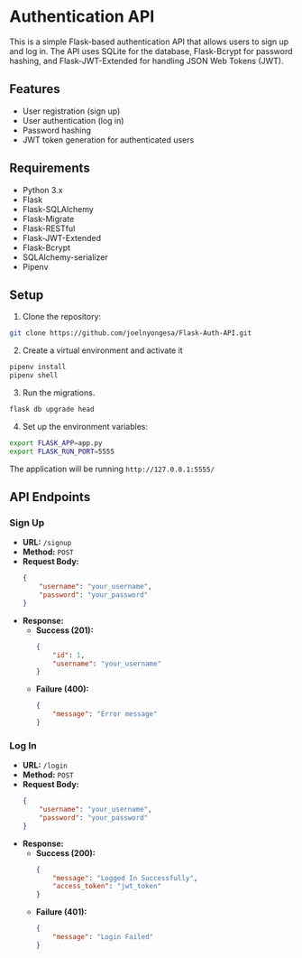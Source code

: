 # Authentication API

This is a simple Flask-based authentication API that allows users to sign up and log in. The API uses SQLite for the database, Flask-Bcrypt for password hashing, and Flask-JWT-Extended for handling JSON Web Tokens (JWT).

## Features

- User registration (sign up)
- User authentication (log in)
- Password hashing
- JWT token generation for authenticated users

## Requirements

- Python 3.x
- Flask
- Flask-SQLAlchemy
- Flask-Migrate
- Flask-RESTful
- Flask-JWT-Extended
- Flask-Bcrypt
- SQLAlchemy-serializer
- Pipenv

## Setup

1. Clone the repository:

```bash
git clone https://github.com/joelnyongesa/Flask-Auth-API.git
```

2. Create a virtual environment and activate it

```bash
pipenv install
pipenv shell
```

3. Run the migrations.

```bash
flask db upgrade head
```

4. Set up the environment variables:

```bash
export FLASK_APP=app.py
export FLASK_RUN_PORT=5555
```

The application will be running `http://127.0.0.1:5555/`

## API Endpoints

### Sign Up

- **URL:** `/signup`
- **Method:** `POST`
- **Request Body:**
    ```json
    {
        "username": "your_username",
        "password": "your_password"
    }
    ```
- **Response:**
    - **Success (201):**
        ```json
        {
            "id": 1,
            "username": "your_username"
        }
        ```
    - **Failure (400):**
        ```json
        {
            "message": "Error message"
        }
        ```

### Log In

- **URL:** `/login`
- **Method:** `POST`
- **Request Body:**
    ```json
    {
        "username": "your_username",
        "password": "your_password"
    }
    ```
- **Response:**
    - **Success (200):**
        ```json
        {
            "message": "Logged In Successfully",
            "access_token": "jwt_token"
        }
        ```
    - **Failure (401):**
        ```json
        {
            "message": "Login Failed"
        }
        ```



